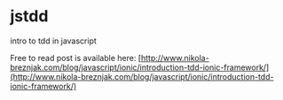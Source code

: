 # jstdd
intro to tdd in javascript

Free to read post is available here: [http://www.nikola-breznjak.com/blog/javascript/ionic/introduction-tdd-ionic-framework/](http://www.nikola-breznjak.com/blog/javascript/ionic/introduction-tdd-ionic-framework/)
